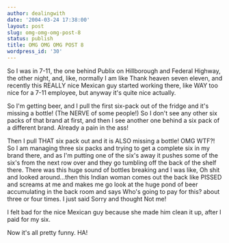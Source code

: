 ```yaml
---
author: dealingwith
date: '2004-03-24 17:38:00'
layout: post
slug: omg-omg-omg-post-8
status: publish
title: OMG OMG OMG POST 8
wordpress_id: '30'
---
```


So I was in 7-11, the one behind Publix on Hillborough and Federal Highway,
the other night, and, like, normally I am like Thank heaven seven eleven, and
recently this REALLY nice Mexican guy started working there, like WAY too nice
for a 7-11 employee, but anyway it's quite nice actually.

So I'm getting beer, and I pull the first six-pack out of the fridge and it's
missing a bottle! (The NERVE of some people!) So I don't see any other six
packs of that brand at first, and then I see another one behind a six pack of
a different brand. Already a pain in the ass!

Then I pull THAT six pack out and it is ALSO missing a bottle! OMG WTF?! So I
am managing three six packs and trying to get a complete six in my brand
there, and as I'm putting one of the six's away it pushes some of the six's
from the next row over and they go tumbling off the back of the shelf there.
There was this huge sound of bottles breaking and I was like, Oh shit and
looked around...then this Indian woman comes out the back like PISSED and
screams at me and makes me go look at the huge pond of beer accumulating in
the back room and says Who's going to pay for this? about three or four times.
I just said Sorry and thought Not me!

I felt bad for the nice Mexican guy because she made him clean it up, after I
paid for my six.

Now it's all pretty funny. HA!

